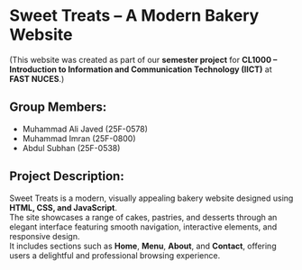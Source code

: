 # Sweet Treats – A Modern Bakery Website

(This website was created as part of our **semester project** for **CL1000 – Introduction to Information and Communication Technology (IICT)** at **FAST NUCES**.)

## Group Members:
- Muhammad Ali Javed (25F-0578)  
- Muhammad Imran (25F-0800)  
- Abdul Subhan (25F-0538)  

## Project Description:

Sweet Treats is a modern, visually appealing bakery website designed using **HTML, CSS, and JavaScript**.  
The site showcases a range of cakes, pastries, and desserts through an elegant interface featuring smooth navigation, interactive elements, and responsive design.  
It includes sections such as **Home**, **Menu**, **About**, and **Contact**, offering users a delightful and professional browsing experience.

